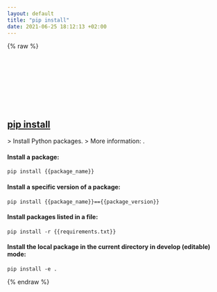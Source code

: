 ```yaml
---
layout: default
title: "pip install"
date: 2021-06-25 18:12:13 +02:00
---
```

{% raw %}
<h2 id="pip-install">
  <a href="/en/common/pip-install.html">pip install</a> <a href="#pip-install"><svg class="icon">
    <use href="/assets/images/unicode_sprite.svg#link" />
  </svg></a>
</h2>
> Install Python packages.
> More information: <https://pip.pypa.io>.

#### Install a package:
```shell
pip install {{package_name}}
```
#### Install a specific version of a package:
```shell
pip install {{package_name}}=={{package_version}}
```
#### Install packages listed in a file:
```shell
pip install -r {{requirements.txt}}
```
#### Install the local package in the current directory in develop (editable) mode:
```shell
pip install -e .
```
{% endraw %}